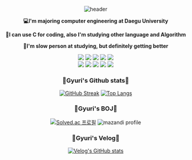 <div align="center">
  
![header](https://capsule-render.vercel.app/api?type=waving&color=ead1dc&height=150&section=header&text=GyuriKim's%20Github&fontColor=ffffff&fontSize=50&animation=twinkling&fontAlignY=55)

</div>
<div align = "center">

**💻I'm majoring computer engineering at Daegu University**
   
**🍒I can use C for coding, also I'm studying other language and Algorithm**
   
**🌻I'm slow person at studying, but definitely getting better**
</div>
<div align = "center">

<img src="https://img.shields.io/badge/Git-F05032?style=for-the-badge&logo=Git&logoColor=white">
<img src="https://img.shields.io/badge/Github-181717?style=for-the-badge&logo=Github&logoColor=white">
<img src="https://img.shields.io/badge/c-A8B9CC?style=for-the-badge&logo=C&logoColor=white">
<img src="https://img.shields.io/badge/visualstudio-5C2D91?style=for-the-badge&logo=visualstudio&logoColor=white">
<img src="https://img.shields.io/badge/visualstudiocode-007ACC?style=for-the-badge&logo=visualstudiocode&logoColor=white">
<br>
<img src="https://img.shields.io/badge/oracle-F80000?style=for-the-badge&logo=oralce&logoColor=white">
<img src="https://img.shields.io/badge/Java-007396?style=for-the-badge&logo=OpenJDK&logoColor=white"/>
<img src="https://img.shields.io/badge/javascript-F7DF1E?style=for-the-badge&logo=javascript&logoColor=white"/>
<img src="https://img.shields.io/badge/eclipseide-2C2255?style=for-the-badge&logo=eclipseide&logoColor=white">
<img src="https://img.shields.io/badge/spring-6DB33F?style=for-the-badge&logo=Spring&logoColor=white">
</div>
<h3 align = "center">🌟Gyuri's Github stats🌟</h3>
<div align = "center">

[![GitHub Streak](https://streak-stats.demolab.com?user=GyuriKimgr&theme=rose&hide_border=true)](https://git.io/streak-stats)
[![Top Langs](https://github-readme-stats.vercel.app/api/top-langs/?username=GyuriKimgr&layout=donut)](https://github.com/anuraghazra/github-readme-stats)

</div>

<h3 align = "center">💫Gyuri's BOJ💫</h3>
<div align = "center">
  
[![Solved.ac
프로필](http://mazassumnida.wtf/api/v2/generate_badge?boj=kls1211)](https://solved.ac/{kls1211})
![mazandi profile](http://mazandi.herokuapp.com/api?handle=kls1211&theme=warm)
</div>

<h3 align = "center">🎀Gyuri's Velog🎀</h3>
<div align = "center">
  
[![Velog's GitHub stats](https://velog-readme-stats.vercel.app/api?name=darin)](https://velog.io/@darin)
</div>

